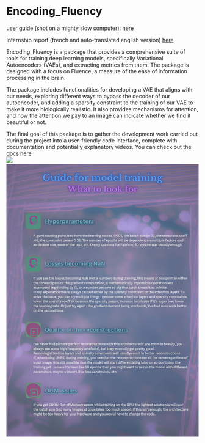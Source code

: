 # Encoding_Fluency 
user guide (shot on a mighty slow computer): [here](https://player.vimeo.com/video/846560884) 

Internship report (french and auto-translated english version) [here](https://github.com/RolandBERTINJOHANNET/Encoding_Fluency/tree/main/extra) 


Encoding_Fluency is a package that provides a comprehensive suite of tools for training deep learning models, specifically Variational Autoencoders (VAEs), and extracting metrics from them. The package is designed with a focus on Fluence, a measure of the ease of information processing in the brain.

The package includes functionalities for developing a VAE that aligns with our needs, exploring different ways to bypass the decoder of our autoencoder, and adding a sparsity constraint to the training of our VAE to make it more biologically realistic. It also provides mechanisms for attention, and how the attention we pay to an image can indicate whether we find it beautiful or not.

The final goal of this package is to gather the development work carried out during the project into a user-friendly code interface, complete with documentation and potentially explanatory videos. 
You can check out the docs [here](https://encoding-fluence-docs.readthedocs.io/en/latest/)    
![](images/architecture.png)
![](images/guide_entrainement.png)

